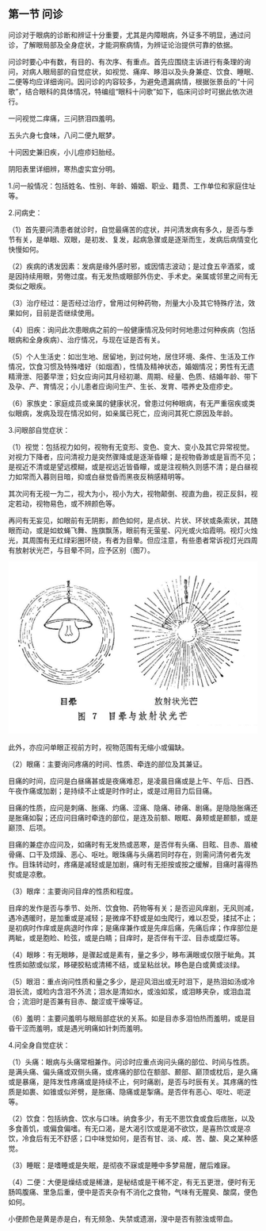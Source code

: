 ## 第一节 问诊

问诊对于眼病的诊断和辨证十分重要，尤其是内障眼病，外证多不明显，通过问诊，了解眼局部及全身症状，才能洞察病情，为辨证论治提供可靠的依据。

问诊时要心中有数，有目的、有次序、有重点。首先应围绕主诉进行有条理的询问，对病人眼局部的自觉症状，如视觉、痛痒、眵泪以及头身兼症、饮食、睡眠、二便等均应详细询问。因问诊的内容较多，为避免遗漏病情，根据张景岳的“十问歌”，结合眼科的具体情况，特编组“眼科十问歌”如下，临床问诊时可据此依次进行。

一问视觉二痒痛，三问脐泪四羞明。

五头六身七食味，八问二便九眠梦。

十问因史兼旧疾，小儿痘疹妇胎经。

阴阳表里详细辨，寒热虚实宜分明。

1.问一般情况：包括姓名、性别、年龄、婚姻、职业、籍贯、工作单位和家庭住址等。

2.问病史：

（1）首先要问清患者就诊时，自觉最痛苦的症状，并问清发病有多久，是否与季节有关，是单眼、双眼，是初发、复发，起病急骤或是逐渐而生，发病后病情变化快慢如何。

（2）疾病的诱发因素：发病是缘外感时邪，或因情志波动；是过食五辛酒浆，或是因持续用眼，劳倦过度。有无发热或眼部外伤史、手术史。亲属或邻里之间有无类似之眼疾。

（3）治疗经过：是否经过治疗，曾用过何种药物，剂量大小及其它特殊疗法，效果如何，目前是否继续使用。

（4）旧疾：询问此次患眼病之前的一般健康情况及何时何地患过何种疾病（包括眼病和全身疾病）、治疗情况，与现在证是否有关。

（5）个人生活史：如岀生地、居留地，到过何地，居住环境、条件、生活及工作情况，饮食习惯及特殊嗜好（如烟酒），性情及精神状态，婚姻情况；男性有无遗精滑泄、阳萎早泄；妇女应询问其月经初潮、周期、经量、色质、结婚年龄、带下及孕、产、育情况；小儿患者应询问生产、生长、发育、喂养史及痘疹史。

（6）家族史：家庭成员或亲属的健康状况，曾患过何种眼病，有无严重宿疾或类似眼病，发病及现在情况如何，如亲属已死亡，应询问其死亡原因及年龄。

3.问眼部自觉症状：

（1）视觉：包括视力如何，视物有无变形、变色、变大、变小及其它异常视觉。对视力下降者，应问清视力是突然骤降或是逐渐昏矇；是视物昏渺或是盲而不见；是视近不清或是望远模糊，或是视远近皆昏矇，或是注视稍久则感不清；是白昼视力如常而入暮则目暗，抑或白昼觉昏而黑夜反稍感精明等。

其次问有无视一为二，视大为小，视小为大，视物颠倒、视直为曲，视正反斜，视定若动，视物易色，或不辨颜色等。

再问有无妄见，如眼前有无阴影，颜色如何，是点状、片状、环状或条索状，其随眼而动，或是如蚊蝇飞舞、旌旗飘荡，眼前有无萤星、闪光或火焰霞明。视灯火烛光，其周围有无红绿彩圈环绕，有者为目晕。但应注意，有些患者常诉视灯光四周有放射状光芒，与目晕不同，应予区别（图7）。

<img src="img\7.jpg" style="zoom:50%;" />

此外，亦应问单眼正视前方时，视物范围有无缩小或偏缺。

（2）眼痛：主要询问疼痛的时间、性质、牵连的部位及其兼证。

目痛的时间，应问是白昼痛甚或是夜痛难忍，是凌晨目痛或是上午、午后、日西、午夜作痛或加剧；是持续不止或是时作时止，或是过用目力后目痛。

目痛的性质，应问是刺痛、胀痛、灼痛、涩痛、隐痛、碜痛、剧痛。是隐隐胀痛还是胀痛如裂；还应问目痛时牵连的部位，是连及前额、眼眶、鼻颊或是颞额，或是巅顶、后项。

目痛的兼症亦应问及，如痛时有无发热或恶寒，是否伴有头痛、目眩、目赤、眉棱骨痛、口干及烦躁、恶心、呕吐。眼珠痛与头痛若同时存在，则需问清何者先发作。目珠转动时，疼痛是减轻或是加剧，痛时有无拒按或按之缓解，目痛时喜得热熨或是凉敷。

（3）眼痒：主要询问目痒的性质和程度。

目痒的发作是否与季节、处所、饮食物、药物等有关；是否迎风痒剧，无风则减，遇冷遇暖时，是加重或是减轻；是微痒不舒或是如虫爬行，难以忍受，揉拭不止；是初病时作痒或是病退时作痒；是痛痒兼作或是先痒后痛，先痛后痒；作痒部位是两眦，或是胞睑、睑弦，或是白睛；目痒时，是否伴有干涩、目赤或糜烂等。

（4）眼眵：有无眼眵，是骤起或是素有，量之多少，眵布满眼或仅限于眦角。其性质如脓或似浆，眵硬胶粘或清稀不结，或呈粘丝状。眵色是白或黄或淡绿。

（5）眼泪：重点询问性质和量之多少，是迎风泪出或无时泪下，是热泪如汤或冷泪长流，或睑内含泪不外流；泪水是清如水，或浊如浆，或泪眵夹杂，或泪血混合；流泪时是否兼有目赤、酸涩或干燥等证。

（6）羞明：主要问羞明与眼局部症状的关系。如是目赤多泪怕热而羞明，或是目昏干涩而羞明，或是遇光明痛如针刺而羞明。

4.问全身自觉症状：

（1）头痛：眼病与头痛常相兼作。问诊时应重点询问头痛的部位、时间与性质。是满头痛、偏头痛或双侧头痛，或疼痛的部位在额部、颞部、巅顶或枕后，是久痛或是暴痛，是阵发性疼痛或是持续不止，何时痛剧，是否与时辰有关。其疼痛的性质是如裹、如锥或似斧劈，是胀痛、隐痛或是掣痛。是否伴有恶心、呕吐、呃逆等。

（2）饮食：包括纳食、饮水与口味。纳食多少，有无不思饮食或食后痞胀，以及多食善饥，或偏食偏嗜。有无口渴，是大渴引饮或是渴不欲饮，是喜热饮或是凉饮，冷食后有无不舒感；口中味觉如何，是否有甘、淡、咸、苦、酸、臭之某种感觉。

（3）睡眠：是嗜睡或是失眠，是彻夜不寐或是睡中多梦易醒，醒后难寐。

（4）二便：大便是燥结或是稀溏，是秘结或是干稀不定，有无五更泄，便时有无肠鸣腹痛、里急后重，便中是否夹杂有不消化之食物，气味有无腥臭、酸腐，便色如何。

小便颜色是黄是赤是白，有无频急、失禁或遗溺，溲中是否有脓浊或带血。
